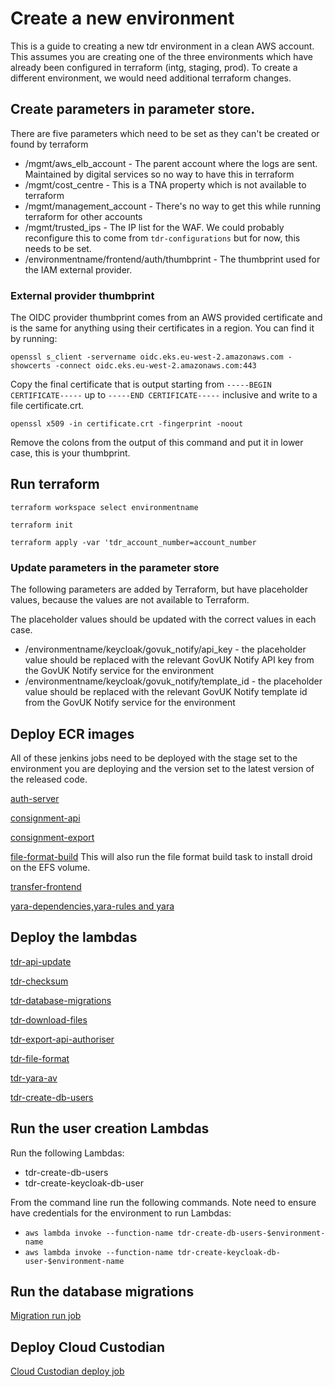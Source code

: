 # Create a new environment
This is a guide to creating a new tdr environment in a clean AWS account. This assumes you are creating one of the three environments which have already been configured in terraform (intg, staging, prod). To create a different environment, we would need additional terraform changes. 

## Create parameters in parameter store.
There are five parameters which need to be set as they can't be created or found by terraform
* /mgmt/aws_elb_account - The parent account where the logs are sent. Maintained by digital services so no way to have this in terraform
* /mgmt/cost_centre - This is a TNA property which is not available to terraform
* /mgmt/management_account - There's no way to get this while running terraform for other accounts
* /mgmt/trusted_ips - The IP list for the WAF. We could probably reconfigure this to come from `tdr-configurations` but for now, this needs to be set.
* /environmentname/frontend/auth/thumbprint - The thumbprint used for the IAM external provider. 

### External provider thumbprint
The OIDC provider thumbprint comes from an AWS provided certificate and is the same for anything using their certificates in a region.
You can find it by running:

`openssl s_client -servername oidc.eks.eu-west-2.amazonaws.com -showcerts -connect oidc.eks.eu-west-2.amazonaws.com:443`

Copy the final certificate that is output starting from `-----BEGIN CERTIFICATE-----` up to `-----END CERTIFICATE-----` inclusive and write to a file certificate.crt.

`openssl x509 -in certificate.crt -fingerprint -noout`

Remove the colons from the output of this command and put it in lower case, this is your thumbprint.

## Run terraform
`terraform workspace select environmentname`

`terraform init`

`terraform apply -var 'tdr_account_number=account_number`

### Update parameters in the parameter store
The following parameters are added by Terraform, but have placeholder values, because the values are not available to Terraform.

The placeholder values should be updated with the correct values in each case.

* /environmentname/keycloak/govuk_notify/api_key - the placeholder value should be replaced with the relevant GovUK Notify API key from the GovUK Notify service for the environment
* /environmentname/keycloak/govuk_notify/template_id - the placeholder value should be replaced with the relevant GovUK Notify template id from the GovUK Notify service for the environment

## Deploy ECR images
All of these jenkins jobs need to be deployed with the stage set to the environment you are deploying and the version set to the latest version of the released code.

[auth-server](https://jenkins.tdr-management.nationalarchives.gov.uk/job/TDR%20Auth%20Server%20Deploy/)

[consignment-api](https://jenkins.tdr-management.nationalarchives.gov.uk/job/TDR%20Consignment%20API%20Deploy/)

[consignment-export](https://jenkins.tdr-management.nationalarchives.gov.uk/job/Consignment%20Export%20Deploy/)

[file-format-build](https://jenkins.tdr-management.nationalarchives.gov.uk/job/TDR%20File%20Format%20Build/) This will also run the file format build task to install droid on the EFS volume.

[transfer-frontend](https://jenkins.tdr-management.nationalarchives.gov.uk/job/TDR%20Front%20End%20Deploy/)

[yara-dependencies,yara-rules and yara](https://jenkins.tdr-management.nationalarchives.gov.uk/job/TDR%20Antivirus%20Build/)

## Deploy the lambdas
[tdr-api-update](https://jenkins.tdr-management.nationalarchives.gov.uk/job/TDR%20Api%20Update%20Deploy/)

[tdr-checksum](https://jenkins.tdr-management.nationalarchives.gov.uk/job/TDR%20Checksum%20Lambda%20Deploy)

[tdr-database-migrations](https://jenkins.tdr-management.nationalarchives.gov.uk/job/TDR%20Database%20Migrations%20Deploy/)

[tdr-download-files](https://jenkins.tdr-management.nationalarchives.gov.uk/job/TDR%20Download%20Files%20Deploy/)

[tdr-export-api-authoriser](https://jenkins.tdr-management.nationalarchives.gov.uk/job/TDR%20Consignment%20Export%20Authoriser%20Deploy/)

[tdr-file-format](https://jenkins.tdr-management.nationalarchives.gov.uk/job/TDR%20File%20Format%20Deploy/)

[tdr-yara-av](https://jenkins.tdr-management.nationalarchives.gov.uk/job/TDR%20Antivirus%20Deploy/)

[tdr-create-db-users](https://jenkins.tdr-management.nationalarchives.gov.uk/job/TDR%20Create%20DB%20User%20Deploy/)

## Run the user creation Lambdas

Run the following Lambdas:

* tdr-create-db-users
* tdr-create-keycloak-db-user

From the command line run the following commands. Note need to ensure have credentials for the environment to run Lambdas:

* `aws lambda invoke --function-name tdr-create-db-users-$environment-name`
* `aws lambda invoke --function-name tdr-create-keycloak-db-user-$environment-name`

## Run the database migrations
[Migration run job](https://jenkins.tdr-management.nationalarchives.gov.uk/job/TDR%20Database%20Migrations%20Run/)

## Deploy Cloud Custodian
[Cloud Custodian deploy job](https://jenkins.tdr-management.nationalarchives.gov.uk/job/TDR%20Custodian%20Deploy/)
